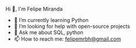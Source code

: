 Hi 👋, I'm Felipe Miranda

- 🌱 I’m currently learning Python
- 🤔 I’m looking for help with open-source projects
- 💬 Ask me about SQL, python
- 📫 How to reach me: felipemrbh@gmail.com
